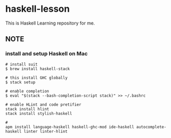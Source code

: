 # haskell-lesson

This is Haskell Learning repository for me.

## NOTE

### install and setup Haskell on Mac

```shell
# install suit
$ brew install haskell-stack

# this install GHC globally
$ stack setup

# enable completion
$ eval "$(stack --bash-completion-script stack)" >> ~/.bashrc

# enable HLint and code pretifier
stack install hlint
stack install stylish-haskell

#
apm install language-haskell haskell-ghc-mod ide-haskell autocomplete-haskell linter linter-hlint
```
